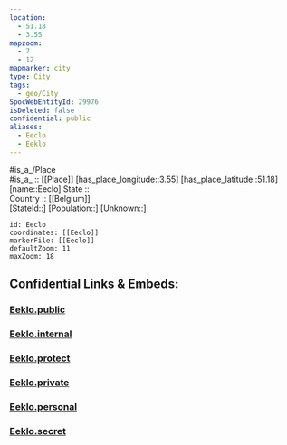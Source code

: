 ```yaml
---
location:
  - 51.18
  - 3.55
mapzoom:
  - 7
  - 12
mapmarker: city
type: City
tags:
  - geo/City
SpocWebEntityId: 29976
isDeleted: false
confidential: public
aliases:
  - Eeclo
  - Eeklo
---
```



#is_a_/Place  
#is_a_ :: [[Place]] 
[has_place_longitude::3.55] 
[has_place_latitude::51.18] 
[name::Eeclo] 
State ::  
Country :: [[Belgium]]  
[StateId::] 
[Population::] 
[Unknown::] 


```leaflet
id: Eeclo
coordinates: [[Eeclo]] 
markerFile: [[Eeclo]] 
defaultZoom: 11 
maxZoom: 18
```


## Confidential Links & Embeds: 

### [Eeklo.public](/_public/\Earth\Continent\Europe\Europe~West\Belgium\Regions~Belgium\Vlaanderen\counties~Vlaanderen\East_Flanders\cities~Oost-VlaanderenEeklo.public.md) 

### [Eeklo.internal](/_internal/\Earth\Continent\Europe\Europe~West\Belgium\Regions~Belgium\Vlaanderen\counties~Vlaanderen\East_Flanders\cities~Oost-VlaanderenEeklo.internal.md) 

### [Eeklo.protect](/_protect/\Earth\Continent\Europe\Europe~West\Belgium\Regions~Belgium\Vlaanderen\counties~Vlaanderen\East_Flanders\cities~Oost-VlaanderenEeklo.protect.md) 

### [Eeklo.private](/_private/\Earth\Continent\Europe\Europe~West\Belgium\Regions~Belgium\Vlaanderen\counties~Vlaanderen\East_Flanders\cities~Oost-VlaanderenEeklo.private.md) 

### [Eeklo.personal](/_personal/\Earth\Continent\Europe\Europe~West\Belgium\Regions~Belgium\Vlaanderen\counties~Vlaanderen\East_Flanders\cities~Oost-VlaanderenEeklo.personal.md) 

### [Eeklo.secret](/_secret/\Earth\Continent\Europe\Europe~West\Belgium\Regions~Belgium\Vlaanderen\counties~Vlaanderen\East_Flanders\cities~Oost-VlaanderenEeklo.secret.md)

